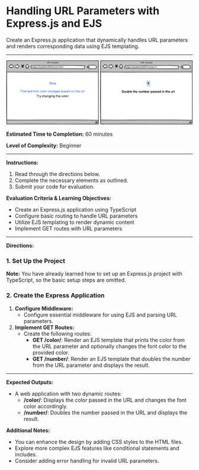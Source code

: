 # Handling URL Parameters with Express.js and EJS

Create an Express.js application that dynamically handles URL parameters and renders corresponding data using EJS templating.

---

![URL Parameters](/10%20-%20Assets/URLParameters.png)

**Estimated Time to Completion:** 60 minutes

**Level of Complexity:** Beginner

---

**Instructions:**

1. Read through the directions below.
2. Complete the necessary elements as outlined.
3. Submit your code for evaluation.

**Evaluation Criteria & Learning Objectives:**

- Create an Express.js application using TypeScript
- Configure basic routing to handle URL parameters
- Utilize EJS templating to render dynamic content
- Implement GET routes with URL parameters

---

**Directions:**

### 1. Set Up the Project

**Note:** You have already learned how to set up an Express.js project with TypeScript, so the basic setup steps are omitted.

### 2. Create the Express Application

1. **Configure Middleware:**
    - Configure essential middleware for using EJS and parsing URL parameters.
2. **Implement GET Routes:**
    - Create the following routes:
        - **GET /color/**: Render an EJS template that prints the color from the URL parameter and optionally changes the font color to the provided color.
        - **GET /number/**: Render an EJS template that doubles the number from the URL parameter and displays the result.

---

**Expected Outputs:**

- A web application with two dynamic routes:
    - **/color/**: Displays the color passed in the URL and changes the font color accordingly.
    - **/number/**: Doubles the number passed in the URL and displays the result.
    

**Additional Notes:**

- You can enhance the design by adding CSS styles to the HTML files.
- Explore more complex EJS features like conditional statements and includes.
- Consider adding error handling for invalid URL parameters.
